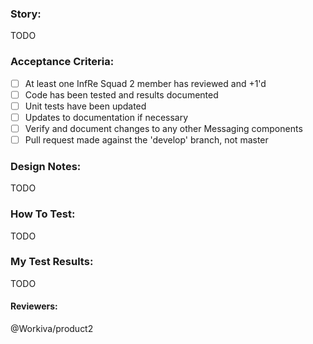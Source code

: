 ### Story:
TODO

### Acceptance Criteria:
- [ ] At least one InfRe Squad 2 member has reviewed and +1'd
- [ ] Code has been tested and results documented
- [ ] Unit tests have been updated
- [ ] Updates to documentation if necessary
- [ ] Verify and document changes to any other Messaging components
- [ ] Pull request made against the 'develop' branch, not master

### Design Notes:
TODO

### How To Test:
TODO

### My Test Results:
TODO

#### Reviewers:
@Workiva/product2
